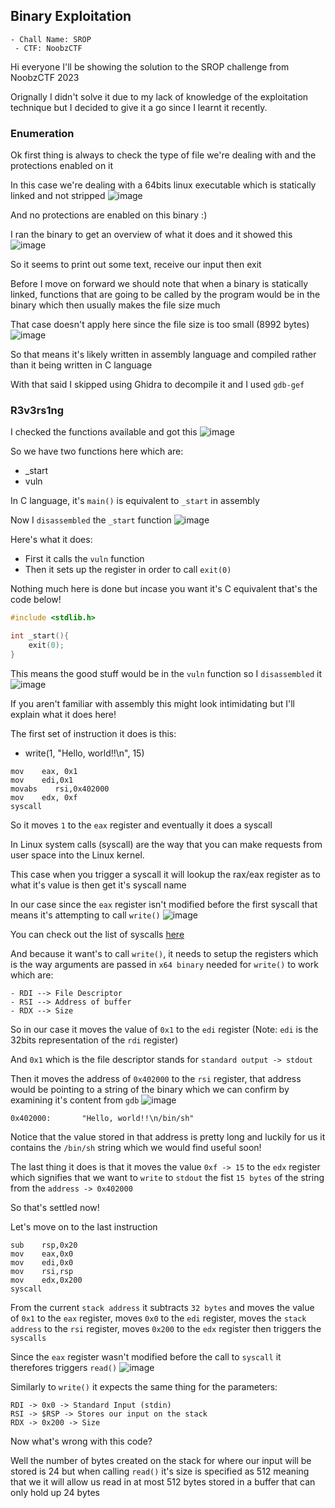 <h2> Binary Exploitation </h2>

    - Chall Name: SROP
     - CTF: NoobzCTF

Hi everyone I'll be showing the solution to the SROP challenge from NoobzCTF 2023

Orignally I didn't solve it due to my lack of knowledge of the exploitation technique but I decided to give it a go since I learnt it recently.

### Enumeration 
Ok first thing is always to check the type of file we're dealing with and the protections enabled on it

In this case we're dealing with a 64bits linux executable which is statically linked and not stripped
![image](https://github.com/h4ckyou/h4ckyou.github.io/assets/127159644/272f7635-60a3-4238-8ed9-69dc3b386377)

And no protections are enabled on this binary :)

I ran the binary to get an overview of what it does and it showed this
![image](https://github.com/h4ckyou/h4ckyou.github.io/assets/127159644/8acf51c0-01b6-4c37-80dd-b68befce9806)

So it seems to print out some text, receive our input then exit

Before I move on forward we should note that when a binary is statically linked, functions that are going to be called by the program would be in the binary which then usually makes the file size much

That case doesn't apply here since the file size is too small (8992 bytes)
![image](https://github.com/h4ckyou/h4ckyou.github.io/assets/127159644/00c15b7d-45b7-41ea-84ce-f9e63b9963b2)

So that means it's likely written in assembly language and compiled rather than it being written in C language

With that said I skipped using Ghidra to decompile it and I used `gdb-gef`

### R3v3rs1ng

I checked the functions available and got this
![image](https://github.com/h4ckyou/h4ckyou.github.io/assets/127159644/7ed0d315-155d-46b9-9023-468ee75e5162)

So we have two functions here which are:
- _start
- vuln

In C language, it's `main()` is equivalent to `_start` in assembly

Now I `disassembled` the `_start` function
![image](https://github.com/h4ckyou/h4ckyou.github.io/assets/127159644/8d023d3e-3f05-49b6-8e38-12bb149eaa6d)

Here's what it does:
- First it calls the `vuln` function
- Then it sets up the register in order to call `exit(0)`

Nothing much here is done but incase you want it's C equivalent that's the code below!

```c
#include <stdlib.h>

int _start(){
    exit(0);
}
```

This means the good stuff would be in the `vuln` function so I `disassembled` it
![image](https://github.com/h4ckyou/h4ckyou.github.io/assets/127159644/05e74a14-85c9-4fa0-9783-57e6bc302680)

If you aren't familiar with assembly this might look intimidating but I'll explain what it does here!

The first set of instruction it does is this:
- write(1, "Hello, world!!\n", 15)

```
mov    eax, 0x1
mov    edi,0x1
movabs    rsi,0x402000
mov    edx, 0xf
syscall
```

So it moves `1` to the `eax` register and eventually it does a syscall

In Linux system calls (syscall) are the way that you can make requests from user space into the Linux kernel.

This case when you trigger a syscall it will lookup the rax/eax register as to what it's value is then get it's syscall name 

In our case since the `eax` register isn't modified before the first syscall that means it's attempting to call `write()`
![image](https://github.com/h4ckyou/h4ckyou.github.io/assets/127159644/b4022b5e-375a-440a-8121-ddf76f7ce250)

You can check out the list of syscalls [here](https://chromium.googlesource.com/chromiumos/docs/+/master/constants/syscalls.md#x86_64-64_bit)

And because it want's to call `write()`, it needs to setup the registers which is the way arguments are passed in `x64 binary` needed for `write()` to work which are:
```
- RDI --> File Descriptor
- RSI --> Address of buffer
- RDX --> Size
```

So in our case it moves the value of `0x1` to the `edi` register (Note: `edi` is the 32bits representation of the `rdi` register) 

And `0x1` which is the file descriptor stands for `standard output -> stdout`

Then it moves the address of `0x402000` to the `rsi` register, that address would be pointing to a string of the binary which we can confirm by examining it's content from `gdb`
![image](https://github.com/h4ckyou/h4ckyou.github.io/assets/127159644/09426b6b-688d-4803-8e7e-4683c347b6d0)

```
0x402000:       "Hello, world!!\n/bin/sh"
```

Notice that the value stored in that address is pretty long and luckily for us it contains the `/bin/sh` string which we would find useful soon!

The last thing it does is that it moves the value `0xf -> 15` to the `edx` register which signifies that we want to `write` to `stdout` the fist `15 bytes` of the string from the `address -> 0x402000`

So that's settled now!

Let's move on to the last instruction

```
sub    rsp,0x20
mov    eax,0x0
mov    edi,0x0
mov    rsi,rsp
mov    edx,0x200
syscall
```

From the current `stack address` it subtracts `32 bytes` and moves the value of `0x1` to the `eax` register, moves `0x0` to the `edi` register, moves the `stack address` to the `rsi` register, moves `0x200` to the `edx` register then triggers the `syscalls`

Since the `eax` register wasn't modified before the call to `syscall` it therefores triggers `read()`
![image](https://github.com/h4ckyou/h4ckyou.github.io/assets/127159644/d8178155-cc3b-4dbb-b982-c5a3dc9bde22)

Similarly to `write()` it expects the same thing for the parameters: 

```
RDI -> 0x0 -> Standard Input (stdin)
RSI -> $RSP -> Stores our input on the stack
RDX -> 0x200 -> Size
```

Now what's wrong with this code?

Well the number of bytes created on the stack for where our input will be stored is 24 but when calling `read()` it's size is specified as 512 meaning that we it will allow us read in at most 512 bytes stored in a buffer that can only hold up 24 bytes




















